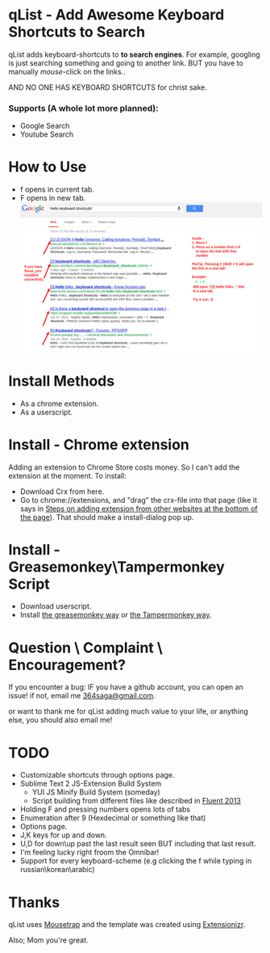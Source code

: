 qList - Add Awesome Keyboard Shortcuts to Search
===========

qList adds keyboard-shortcuts to **to search engines**.
For example, googling is just searching something and going to another link.
BUT you have to manually *mouse*-click on the links..

AND NO ONE HAS KEYBOARD SHORTCUTS for christ sake.

### Supports (A whole lot more planned):
 - Google Search
 - Youtube Search

How to Use
==========
 - f opens in current tab.
 - F opens in new tab.
![Instructions](/screenshot.png "Instructions")

Install Methods
===============
 - As a chrome extension.
 - As a userscript.

Install - Chrome extension
====
Adding an extension to Chrome Store costs money. So I can't add the extension at the moment. To install:
- Download Crx from here.
- Go to chrome://extensions, and "drag" the crx-file into that page (like it says in [Steps on adding extension from other websites at the bottom of the page](https://support.google.com/chrome_webstore/answer/2664769?p=crx_warning&rd=1)). That should make a install-dialog pop up.

Install - Greasemonkey\Tampermonkey Script
==========================================
- Download userscript.
- Install [the greasemonkey way](http://wiki.greasespot.net/Greasemonkey_Manual:Installing_Scripts) or [the Tampermonkey way](http://tampermonkey.net/faq.php#Q102).

Question \ Complaint \ Encouragement?
=====================================
If you encounter a bug: IF you have a github account, you can open an issue! if not, email me 364saga@gmail.com.

or want to thank me for qList adding much value to your life, or anything else, you should also email me!

TODO
====
- Customizable shortcuts through options page.
- Sublime Text 2 JS-Extension Build System
	- YUI JS Minify Build System (someday)
	- Script building from different files like described in [Fluent 2013](http://www.youtube.com/watch?v=bqfoYaKCYUI)
- Holding F and pressing numbers opens lots of tabs
- Enumeration after 9 (Hexdecimal or something like that)
- Options page.
- J,K keys for up and down.
- U,D for down\up past the last result seen BUT including that last result.
- I'm feeling lucky right froom the Omnibar!
- Support for every keyboard-scheme (e.g clicking the f while typing in russian\korean\arabic) 

Thanks
======
qList uses [Mousetrap](http://craig.is/killing/mice) and the template was created using [Extensionizr](http://extensionizr.com).

Also; Mom you're great.